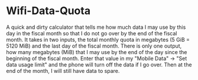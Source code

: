 # Wifi-Data-Quota
A quick and dirty calculator that tells me how much data I may use by this day in the fiscal month so that I do not go over by the end of the fiscal month.
It takes in two inputs, the total monthly quota in megabytes (5 GiB = 5120 MiB) and the last day of the fiscal month. There is only one output, how many megabytes (MiB) that I may use by the end of the day since the beginning of the fiscal month.  Enter that value in my "Mobile Data" -> "Set data usage limit" and the phone will turn off the data if I go over.  Then at the end of the month, I will still have data to spare.
